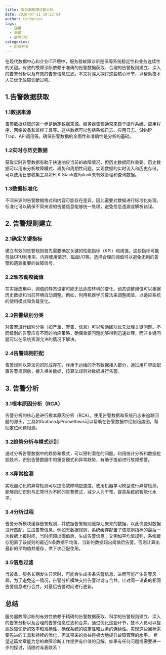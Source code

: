 ```yaml
---
title: 服务器故障诊断分析
date: 2020-07-11 19:23:54
author: techotter
tags:
  - 运维
  - 调试
  - 故障分析
categories:
  - 后端开发
---
```


在现代数据中心和企业IT环境中，服务器故障诊断是保障系统稳定性和业务连续性的关键。有效的故障诊断依赖于准确的告警数据获取、合理的告警规则建立、深入的告警分析以及有效的告警信息过滤。本文将深入探讨这些核心环节，以帮助技术人员优化故障诊断过程。

<!-- more -->

## 1.告警数据获取

### 1.1数据来源

告警数据获取的第一步是确定数据来源。服务器告警通常来自于操作系统、应用程序、网络设备和监控工具等。这些数据可以包括系统日志、应用日志、SNMP Trap、API调用等。确保告警数据的全面性和准确性是分析的基础。

### 1.2实时与历史数据

获取实时告警数据有助于快速响应当前的故障情况，但历史数据同样重要。历史数据可以用来分析故障模式、趋势和周期性问题。实现数据的实时流入和历史存储，可以使用日志收集工具如ELK Stack或Splunk来有效管理和查询数据。

### 1.3数据标准化

不同来源的告警数据格式和内容可能存在差异，因此需要对数据进行标准化处理。标准化可以确保不同来源的告警信息能够统一处理，避免信息遗漏或解析错误。

## 2. 告警规则建立

### 2.1确定关键指标

建立有效的告警规则首先需要确定关键的性能指标（KPI）和阈值。这些指标可能包括CPU利用率、内存使用情况、磁盘I/O等。选择合理的阈值可以避免无用的告警和遗漏重要的故障信号。

### 2.2动态调整阈值

在实际应用中，阈值的静态设定可能无法适应环境的变化。动态调整阈值可以根据历史数据和当前环境自动调整。例如，利用机器学习算法来调整阈值，以适应系统的使用模式和负载变化。

### 2.3告警级别分类

对告警进行级别分类（如严重、警告、信息）可以帮助团队优先处理关键问题。不同级别的告警应有不同的响应策略，确保重要问题能够得到迅速处理，而非关键问题可以在系统资源允许的情况下解决。

### 2.4告警规则匹配

告警规则以算法包的形成存在，作用于运维的所有数据接入部分，通过用户界面配置告警规则后，接入相关数据，按算法规则对数据进行告警。

## 3. 告警分析

### 3.1根本原因分析（RCA）

告警分析的核心是进行根本原因分析（RCA）。使用告警数据和系统日志来追踪问题的源头。工具如Grafana与Prometheus可以帮助在告警数据中绘制趋势图，帮助定位问题根源。

### 3.2趋势分析与模式识别

通过分析告警数据中的趋势和模式，可以预判潜在的问题。利用统计分析和数据挖掘技术，识别告警数据中的重复模式和异常趋势，有助于提前进行故障预警。

### 3.3异常检测

实现自动化的异常检测可以提高故障响应速度。使用机器学习模型进行异常检测，能够自动识别与正常行为不同的告警模式，减少人为干预，提高系统的智能化水平。

### 3.4分析过程

告警分析模块缓存告警规则，并依据告警规则缓存汇聚来的数据，以此快速对数据进行匹配，生成告警信息。例如无数据规则，系统缓存配置了该规则指标的最后一次数据上报时间，当时间超出阈值后，生成告警信息；又例如平均值规则，系统缓存配置了该规则的最近N条数据平均值，当新的数据超出阈值后告警，否则计算出最新的平均值并缓存，供下次匹配使用。

### 3.5信息过滤

当设备、服务长期发生异常时，可能会生成多条告警信息，进而可能产生告警风暴，为了避免这一情况，告警分析模块支持告警过滤与合并。针对同一设备的相同告警信息进行合并，对最后告警时间进行更新。

## 总结

服务器故障诊断的有效性依赖于精确的告警数据获取、科学的告警规则建立、深入的告警分析以及合理的告警信息过滤和合并。通过优化这些环节，技术人员可以提高故障诊断的效率和准确性，确保系统的稳定性和业务的连续性。实现这些目标需要先进的工具和持续的优化，但其带来的收益将极大地提升故障管理的水平。
希望这篇文章能为您的故障诊断工作提供有价值的见解。如果有任何问题或需要进一步的探讨，请随时与我联系！
